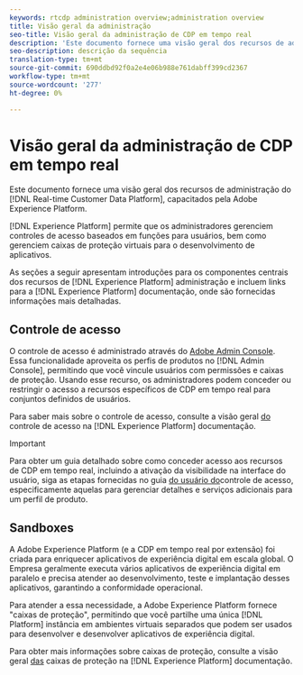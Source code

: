 ```yaml
---
keywords: rtcdp administration overview;administration overview
title: Visão geral da administração
seo-title: Visão geral da administração de CDP em tempo real
description: 'Este documento fornece uma visão geral dos recursos de administração da Plataforma de dados do cliente em tempo real, capacitada pela Adobe Experience Platform. '
seo-description: descrição da sequência
translation-type: tm+mt
source-git-commit: 690ddbd92f0a2e4e06b988e761dabff399cd2367
workflow-type: tm+mt
source-wordcount: '277'
ht-degree: 0%

---
```



# Visão geral da administração de CDP em tempo real

Este documento fornece uma visão geral dos recursos de administração do [!DNL Real-time Customer Data Platform], capacitados pela Adobe Experience Platform.

[!DNL Experience Platform] permite que os administradores gerenciem controles de acesso baseados em funções para usuários, bem como gerenciem caixas de proteção virtuais para o desenvolvimento de aplicativos.

As seções a seguir apresentam introduções para os componentes centrais dos recursos de [!DNL Experience Platform] administração e incluem links para a [!DNL Experience Platform] documentação, onde são fornecidas informações mais detalhadas.

## Controle de acesso

O controle de acesso é administrado através do [Adobe Admin Console](http://adminconsole.adobe.com). Essa funcionalidade aproveita os perfis de produtos no [!DNL Admin Console], permitindo que você vincule usuários com permissões e caixas de proteção. Usando esse recurso, os administradores podem conceder ou restringir o acesso a recursos específicos de CDP em tempo real para conjuntos definidos de usuários.

Para saber mais sobre o controle de acesso, consulte a visão geral [do](../../access-control/home.md) controle de acesso na [!DNL Experience Platform] documentação.

>[!IMPORTANT]
>
>Para obter um guia detalhado sobre como conceder acesso aos recursos de CDP em tempo real, incluindo a ativação da visibilidade na interface do usuário, siga as etapas fornecidas no guia [do usuário do](../../access-control/ui/overview.md)controle de acesso, especificamente aquelas para gerenciar detalhes e serviços adicionais para um perfil de produto.

## Sandboxes

A Adobe Experience Platform (e a CDP em tempo real por extensão) foi criada para enriquecer aplicativos de experiência digital em escala global. O Empresa geralmente executa vários aplicativos de experiência digital em paralelo e precisa atender ao desenvolvimento, teste e implantação desses aplicativos, garantindo a conformidade operacional.

Para atender a essa necessidade, a Adobe Experience Platform fornece &quot;caixas de proteção&quot;, permitindo que você partilhe uma única [!DNL Platform] instância em ambientes virtuais separados que podem ser usados para desenvolver e desenvolver aplicativos de experiência digital.

Para obter mais informações sobre caixas de proteção, consulte a visão geral [das](../../sandboxes/home.md) caixas de proteção na [!DNL Experience Platform] documentação.